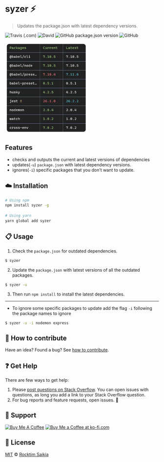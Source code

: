 # syzer :zap:

> Updates the package.json with latest dependency versions.

![Travis (.com)](https://img.shields.io/travis/com/rocktimsaikia/syzer?style=flat-square)
![David](https://img.shields.io/david/rocktimsaikia/syzer?style=flat-square)
![GitHub package.json version](https://img.shields.io/github/package-json/v/rocktimsaikia/syzer?style=flat-square)
![GitHub](https://img.shields.io/github/license/rocktimsaikia/syzer?style=flat-square)

<img src="https://github.com/rocktimsaikia/syzer/blob/master/.github/screenshot.png?raw=true" alt="screenshot" height="300px">

## Features

- checks and outputs the current and latest versions of dependencies
- updates(`-u`) `package.json` with latest dependency versions.
- ignores(`-i`) specific packages that you don't want to update.

## :cloud: Installation

```sh
# Using npm
npm install syzer -g

# Using yarn
yarn global add syzer
```

## :clipboard: Usage

1. Check the `package.json` for outdated dependencies.

```sh
$ syzer
```

2. Update the `package.json` with latest versions of all the outdated packages.

```sh
$ syzer -u
```

3. Then run `npm install` to install the latest dependencies.

---

- To ignore some specific packages to update add the flag `-i` following the package names to ignore

```sh
$ syzer -u -i nodemon express
```

## :rocket: How to contribute

Have an idea? Found a bug? See [how to contribute][contributing].

## :question: Get Help

There are few ways to get help:

1.  Please [post questions on Stack Overflow](https://stackoverflow.com/questions/ask). You can open issues with questions, as long you add a link to your Stack Overflow question.
2.  For bug reports and feature requests, open issues. :bug:

## :sparkling_heart: Support

<a href="https://www.buymeacoffee.com/7BdaxfI" target="_blank"><img src="https://cdn.buymeacoffee.com/buttons/default-orange.png" height="35px" alt="Buy Me A Coffee" id="coffee"></a>
<a href='https://ko-fi.com/Q5Q81MAMU' target='_blank'><img height='36' style='border:0px;height:36px;' src='https://cdn.ko-fi.com/cdn/kofi2.png?v=2' border='0' alt='Buy Me a Coffee at ko-fi.com' /></a>

## :scroll: License

[MIT][license] © [Rocktim Saikia][website]

[license]: /LICENSE
[website]: https://github.com/rocktimsaikia
[contributing]: /CONTRIBUTING.md
[docs]: /DOCUMENTATION.md
